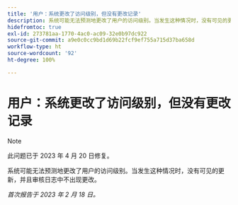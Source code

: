 ```yaml
---
title: '用户：系统更改了访问级别，但没有更改记录'
description: 系统可能无法预测地更改了用户的访问级别。当发生这种情况时，没有可见的更新，并且审核日志中不出现更改。
hidefromtoc: true
exl-id: 273781aa-1770-4ac0-ac09-32e0b97dc922
source-git-commit: a9e0c0cc9bd1d69b22fcf9ef755a715d37ba658d
workflow-type: ht
source-wordcount: '92'
ht-degree: 100%

---
```


# 用户：系统更改了访问级别，但没有更改记录

>[!NOTE]
>
>此问题已于 2023 年 4 月 20 日修复。

系统可能无法预测地更改了用户的访问级别。当发生这种情况时，没有可见的更新，并且审核日志中不出现更改。

_首次报告于 2023 年 2 月 18 日。_
